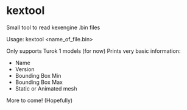 # kextool
Small tool to read kexengine .bin files

Usage: kextool <name_of_file.bin>

Only supports Turok 1 models (for now)
Prints very basic information:

- Name
- Version
- Bounding Box Min
- Bounding Box Max
- Static or Animated mesh

More to come! (Hopefully)
